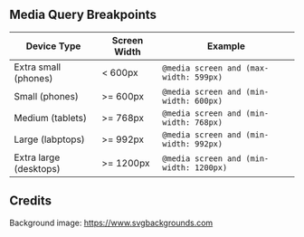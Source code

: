 ## Media Query Breakpoints

| Device Type            | Screen Width | Example                                 |
|------------------------|--------------|-----------------------------------------|
| Extra small (phones)   | < 600px      | `@media screen and (max-width: 599px)`  |
| Small (phones)         | >= 600px     | `@media screen and (min-width: 600px)`  |
| Medium (tablets)       | >= 768px     | `@media screen and (min-width: 768px)`  |
| Large (labptops)       | >= 992px     | `@media screen and (min-width: 992px)`  |
| Extra large (desktops) | >= 1200px    | `@media screen and (min-width: 1200px)` |


## Credits

Background image: https://www.svgbackgrounds.com